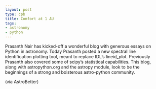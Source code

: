```yaml
---
layout: post
type: cpb
title: Comfort at 1 AU
tags:
- astronomy
- python
---
```

Prasanth Nair has kicked-off a wonderful blog with generous essays on Python in astronomy. Today Prasanth posted a new spectral line identification plotting tool, meant to replace IDL’s lineid_plot. Previously Prasanth also covered some of scipy’s statistical capabilities. This blog, along with astropython.org and the astropy module, look to be the beginnings of a strong and boisterous astro-python community.

(via AstroBetter)
